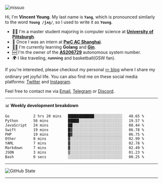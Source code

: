 <p align="left"> <img src="https://komarev.com/ghpvc/?username=missuo&label=Profile%20views&color=0e75b6&style=flat" alt="missuo" /> </p>


Hi, I'm **Vincent Young**. My last name is **`Yang`**, which is pronounced similarly to the word **`Young /jʌŋ/`**, so I used to write it as **`Young`**. 

-  👨‍🎓 I'm a master student majoring in computer science at [**University of Pittsburgh**](https://www.pitt.edu).
-  💼 Once I was an intern at **[PwC AC Shanghai](https://www.linkedin.com/company/pwc-ac-shanghai/)**.
-  👨‍💻 I'm currently learning **Golang** and [**Gin**](https://github.com/gin-gonic/gin).
-  🆕 I'm the owner of the **[AS206729](https://bgp.tools/AS206729)** autonomous system number.
-  🌍 I like traveling, ~~running~~ and basketball(GSW fan).

If you're interested, please checkout my personal [✏️ blog](https://missuo.me/) where I share my ordinary yet joyful life. You can also find me on these social media platforms: [Twitter](https://twitter.com/m1ssuo) and [Instagram](https://www.instagram.com/m1ssuo).

Feel free to contact me via <a href="mailto:i@yyt.moe">Email</a>, [Telegram](https://t.me/missuo) or [Discord](https://discordapp.com/users/missuo#7448).

-------

📊 **Weekly development breakdown**
<!--START_SECTION:waka-->

```txt
Go           2 hrs 20 mins   ████████████░░░░░░░░░░░░░   48.65 %
Python       56 mins         █████░░░░░░░░░░░░░░░░░░░░   19.57 %
JavaScript   24 mins         ██░░░░░░░░░░░░░░░░░░░░░░░   08.44 %
Swift        19 mins         █▓░░░░░░░░░░░░░░░░░░░░░░░   06.78 %
PHP          19 mins         █▓░░░░░░░░░░░░░░░░░░░░░░░   06.75 %
Other        8 mins          ▓░░░░░░░░░░░░░░░░░░░░░░░░   02.99 %
YAML         7 mins          ▓░░░░░░░░░░░░░░░░░░░░░░░░   02.78 %
Markdown     7 mins          ▓░░░░░░░░░░░░░░░░░░░░░░░░   02.49 %
JSON         3 mins          ▒░░░░░░░░░░░░░░░░░░░░░░░░   01.23 %
Bash         0 secs          ░░░░░░░░░░░░░░░░░░░░░░░░░   00.25 %
```

<!--END_SECTION:waka-->

-------

![GitHub State](https://github-readme-stats.vercel.app/api?username=missuo&show_icons=true&theme=dracula)

-------

